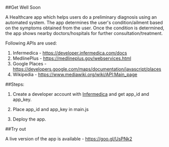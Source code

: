 ##Get Well Soon

A Healthcare app which helps users do a preliminary diagnosis using an automated system.
The app determines the user's condition/ailment based on the symptoms obtained from the user. Once the condition is determined, the app shows nearby doctors/hospitals for further consultation/treatment.

Following APIs are used: 

1. Infermedica - https://developer.infermedica.com/docs
2. MedlinePlus  - https://medlineplus.gov/webservices.html
3. Google Places - https://developers.google.com/maps/documentation/javascript/places
4. Wikipedia - https://www.mediawiki.org/wiki/API:Main_page

	
##Steps: 


1. Create a developer account with [Infermedica](https://developer.infermedica.com) and get app_id and app_key. 

2. Place app_id and app_key in main.js

3. Deploy the app. 


##Try out

A live version of the app is available - https://goo.gl/UsPNk2



